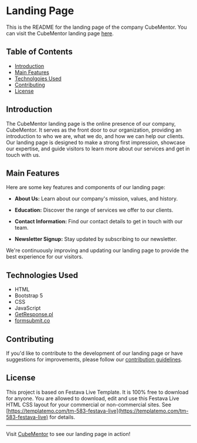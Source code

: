 # Landing Page

This is the README for the landing page of the company CubeMentor. You can visit the CubeMentor landing
page [here](https://cubementor.pl/).

## Table of Contents

- [Introduction](#introduction)
- [Main Features](#main-features)
- [Technolgoies Used](#technologies)
- [Contributing](#contributing)
- [License](#license)

## Introduction

The CubeMentor landing page is the online presence of our company, CubeMentor. It serves as the front door to our
organization, providing an introduction to who we are, what we do, and how we can help our clients. Our landing page is
designed to make a strong first impression, showcase our expertise, and guide visitors to learn more about our services
and get in touch with us.

## Main Features

Here are some key features and components of our landing page:

- **About Us:** Learn about our company's mission, values, and history.

- **Education:** Discover the range of services we offer to our clients.

- **Contact Information:** Find our contact details to get in touch with our team.

- **Newsletter Signup:** Stay updated by subscribing to our newsletter.

We're continuously improving and updating our landing page to provide the best experience for our visitors.

## Technologies Used

- HTML
- Bootstrap 5
- CSS
- JavaScript
- [GetResponse.pl](https://www.getresponse.pl/)
- [formsubmit.co](https://formsubmit.co/)

## Contributing

If you'd like to contribute to the development of our landing page or have suggestions for improvements, please follow
our [contribution guidelines](CONTRIBUTING.md).

## License

This project is based on Festava Live Template. It is 100% free to download for anyone. You are allowed to download, edit
and use this Festava Live HTML CSS layout for your commercial or non-commercial sites.
See [https://templatemo.com/tm-583-festava-live](https://templatemo.com/tm-583-festava-live) for details.

---

Visit [CubeMentor](https://cubementor.pl/) to see our landing page in action!
